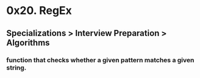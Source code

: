 # 0x20. RegEx

## Specializations > Interview Preparation > Algorithms


### function that checks whether a given pattern matches a given string.
